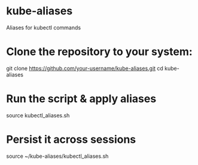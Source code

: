 # kube-aliases
Aliases for kubectl commands

#  Clone the repository to your system:
git clone https://github.com/your-username/kube-aliases.git
cd kube-aliases

# Run the script & apply aliases
source kubectl_aliases.sh

# Persist it across sessions
source ~/kube-aliases/kubectl_aliases.sh
